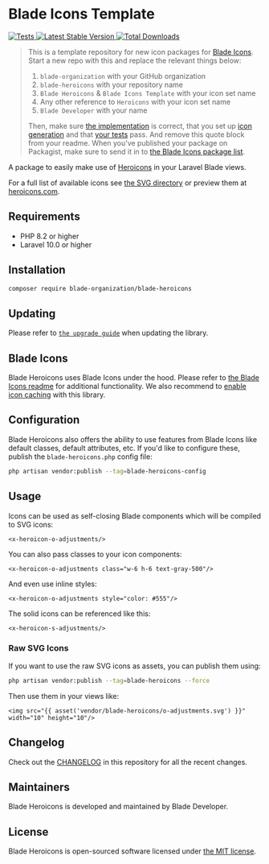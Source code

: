 # Blade Icons Template

<a href="https://github.com/blade-organization/blade-heroicons/actions?query=workflow%3ATests">
    <img src="https://github.com/blade-organization/blade-heroicons/workflows/Tests/badge.svg" alt="Tests">
</a>
<a href="https://packagist.org/packages/blade-organization/blade-heroicons">
    <img src="https://img.shields.io/packagist/v/blade-organization/blade-heroicons" alt="Latest Stable Version">
</a>
<a href="https://packagist.org/packages/blade-organization/blade-heroicons">
    <img src="https://img.shields.io/packagist/dt/blade-organization/blade-heroicons" alt="Total Downloads">
</a>

> This is a template repository for new icon packages for [Blade Icons](https://github.com/driesvints/blade-icons). Start a new repo with this and replace the relevant things below:
> 
> 1. `blade-organization` with your GitHub organization
> 2. `blade-heroicons` with your repository name
> 3. `Blade Heroicons` & `Blade Icons Template` with your icon set name
> 4. Any other reference to `Heroicons` with your icon set name
> 5. `Blade Developer` with your name
> 
> Then, make sure [the implementation](./src) is correct, that you set up [icon generation](https://github.com/driesvints/blade-icons#generating-icons) and that [your tests](./tests) pass. And remove this quote block from your readme. When you've published your package on Packagist, make sure to send it in to [the Blade Icons package list](https://github.com/driesvints/blade-icons#icon-packages).

A package to easily make use of [Heroicons](https://github.com/refactoringui/heroicons) in your Laravel Blade views.

For a full list of available icons see [the SVG directory](resources/svg) or preview them at [heroicons.com](https://heroicons.com/).

## Requirements

- PHP 8.2 or higher
- Laravel 10.0 or higher

## Installation

```bash
composer require blade-organization/blade-heroicons
```

## Updating

Please refer to [`the upgrade guide`](UPGRADE.md) when updating the library.

## Blade Icons

Blade Heroicons uses Blade Icons under the hood. Please refer to [the Blade Icons readme](https://github.com/driesvints/blade-icons) for additional functionality. We also recommend to [enable icon caching](https://github.com/driesvints/blade-icons#caching) with this library.

## Configuration

Blade Heroicons also offers the ability to use features from Blade Icons like default classes, default attributes, etc. If you'd like to configure these, publish the `blade-heroicons.php` config file:

```bash
php artisan vendor:publish --tag=blade-heroicons-config
```

## Usage

Icons can be used as self-closing Blade components which will be compiled to SVG icons:

```blade
<x-heroicon-o-adjustments/>
```

You can also pass classes to your icon components:

```blade
<x-heroicon-o-adjustments class="w-6 h-6 text-gray-500"/>
```

And even use inline styles:

```blade
<x-heroicon-o-adjustments style="color: #555"/>
```

The solid icons can be referenced like this:

```blade
<x-heroicon-s-adjustments/>
```

### Raw SVG Icons

If you want to use the raw SVG icons as assets, you can publish them using:

```bash
php artisan vendor:publish --tag=blade-heroicons --force
```

Then use them in your views like:

```blade
<img src="{{ asset('vendor/blade-heroicons/o-adjustments.svg') }}" width="10" height="10"/>
```

## Changelog

Check out the [CHANGELOG](CHANGELOG.md) in this repository for all the recent changes.

## Maintainers

Blade Heroicons is developed and maintained by Blade Developer.

## License

Blade Heroicons is open-sourced software licensed under [the MIT license](LICENSE.md).
